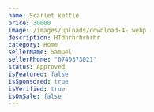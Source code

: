 ```yaml
---
name: Scarlet kettle
price: 30000
image: /images/uploads/download-4-.webp
description: HT﻿dhrhrhrhrhr
category: Home
sellerName: Samuel
sellerPhone: "0740373021"
status: Approved
isFeatured: false
isSponsored: true
isVerified: true
isOnSale: false
---
```

